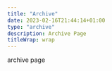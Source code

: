 ```yaml
---
title: "Archive"
date: 2023-02-16T21:44:14+01:00
type: "archive"
description: Archive Page
titleWrap: wrap
---
```


archive page
